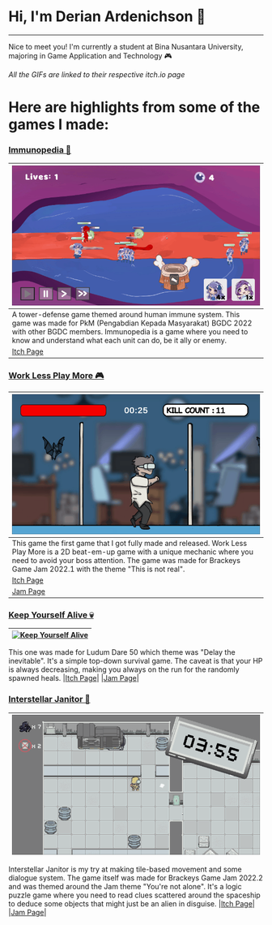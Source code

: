 # Hi, I'm Derian Ardenichson 👋
---
Nice to meet you! I'm currently a student at Bina Nusantara University, majoring in Game Application and Technology 🎮

*All the GIFs are linked to their respective itch.io page*

# Here are highlights from some of the games I made:

### [Immunopedia 🦠](https://bgdc.itch.io/immunopedia)
|[![Immunopedia](https://github.com/wainini/wainini/blob/main/img/Immunopedia%20low%20res.gif)](https://bgdc.itch.io/immunopedia)|
|----------------|
|A tower-defense game themed around human immune system. This game was made for PkM (Pengabdian Kepada Masyarakat) BGDC 2022 with other BGDC members. Immunopedia is a game where you need to know and understand what each unit can do, be it ally or enemy.|
|[Itch Page](https://bgdc.itch.io/immunopedia)|

### [Work Less Play More 🎮](https://bgdc.itch.io/work-less-play-more)
|[![Work Less Play More](https://github.com/wainini/wainini/blob/main/img/worklessplaymore%20low%20res.gif)](https://bgdc.itch.io/work-less-play-more)|
|----------------|
|This game the first game that I got fully made and released. Work Less Play More is a 2D beat-em-up game with a unique mechanic where you need to avoid your boss attention. The game was made for Brackeys Game Jam 2022.1 with the theme "This is not real".|
|[Itch Page](https://bgdc.itch.io/work-less-play-more)|
|[Jam Page](https://itch.io/jam/brackeys-7/rate/1408323)|

### [Keep Yourself Alive 💀](https://bgdc.itch.io/keep-yourself-alive)
|[![Keep Yourself Alive](https://github.com/wainini/wainini/blob/main/img/keepyourselfalive%20low%20res.gif)](https://bgdc.itch.io/keep-yourself-alive)|
|----------------|
This one was made for Ludum Dare 50 which theme was "Delay the inevitable". It's a simple top-down survival game. The caveat is that your HP is always decreasing, making you always on the run for the randomly spawned heals.
|[Itch Page](https://bgdc.itch.io/keep-yourself-alive)|
|[Jam Page](https://ldjam.com/events/ludum-dare/50/keep-yourself-alive)|

### [Interstellar Janitor 🧹](https://bgdc.itch.io/interstellar-janitor)
|[![Interstellar Janitor](https://github.com/wainini/wainini/blob/main/img/interstellar%20janitor%20%20low%20res.gif)](https://bgdc.itch.io/interstellar-janitor)|
|----------------|
Interstellar Janitor is my try at making tile-based movement and some dialogue system. The game itself was made for Brackeys Game Jam 2022.2 and was themed around the Jam theme "You're not alone". It's a logic puzzle game where you need to read clues scattered around the spaceship to deduce some objects that might just be an alien in disguise.
|[Itch Page](https://bgdc.itch.io/interstellar-janitor)|
|[Jam Page](https://itch.io/jam/brackeys-8/rate/1679306)|
